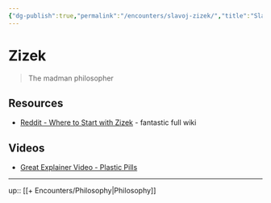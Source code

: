 ```yaml
---
{"dg-publish":true,"permalink":"/encounters/slavoj-zizek/","title":"Slavoj Zizek","tags":["📝","on/philosopher","on/philosophy"]}
---
```




# Zizek

> The madman philosopher 

## Resources
- [Reddit - Where to Start with Zizek](https://www.reddit.com/r/zizek/s/KjIESUQPLa) - fantastic full wiki 
## Videos
- [Great Explainer Video - Plastic Pills](https://youtu.be/CpaKKKEkn8g?si=UqLDMVq2LFc4lhFV)

---
up:: [[+ Encounters/Philosophy\|Philosophy]]

